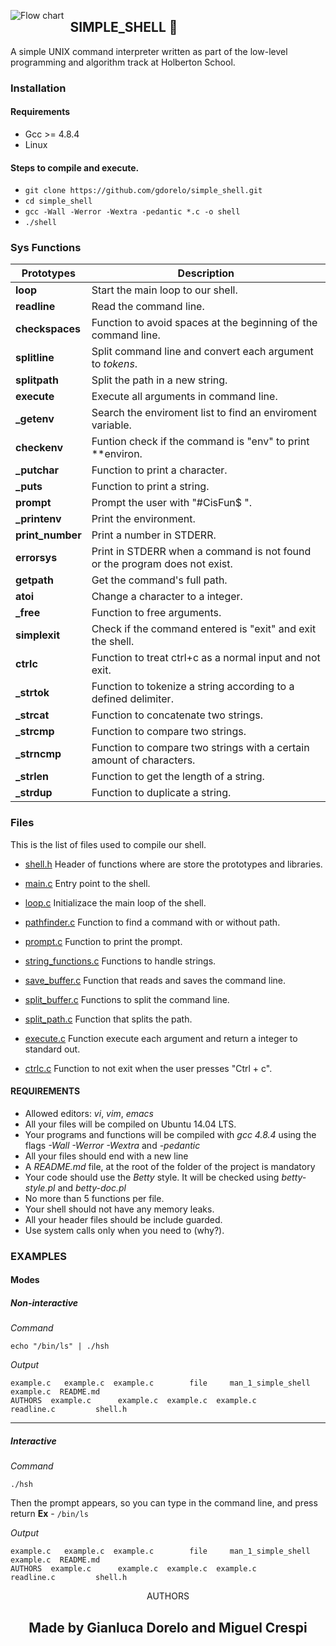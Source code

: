 <p align="center">
   <img src="https://www.holbertonschool.com/holberton-logo.png"(https://encrypted-tbn0.gstatic.com/images?q=tbn%3AANd9GcTLtL_ToHLEo_BWFxD-yf32Ux3zfsH_NPc8Qw&usqp=CAU)
     alt="Flow chart"
     style="float: left; margin-right: 10px;">
</p>

## SIMPLE_SHELL 🐚
A simple UNIX command interpreter written as part of the low-level programming and algorithm track at Holberton School.

### Installation

#### Requirements
 - Gcc >= 4.8.4
 - Linux

#### Steps to compile and execute.
 - `git clone https://github.com/gdorelo/simple_shell.git`
 - `cd simple_shell`
 - `gcc -Wall -Werror -Wextra -pedantic *.c -o shell`
 - `./shell`


### Sys Functions
Prototypes | Description
----------- | -------------
**loop** | Start the main loop to our shell.
**readline** | Read the command line.
**checkspaces** | Function to avoid spaces at the beginning of the command line.
**splitline** | Split command line and convert each argument to *tokens*.
**splitpath** | Split the path in a new string.
**execute** | Execute all arguments in command line.
**_getenv** | Search the enviroment list to find an enviroment variable.
**checkenv** | Funtion check if the command is "env" to print **environ.
**_putchar** | Function to print a character.
**_puts** | Function to print a string.
**prompt** | Prompt the user with "#CisFun$ ".
**_printenv** | Print the environment.
**print_number** | Print a number in STDERR.
**errorsys** | Print in STDERR when a command is not found or the program does not exist.
**getpath** | Get the command's full path.
**atoi** | Change a character to a integer.
**_free** | Function to free arguments.
**simplexit** | Check if the command entered is "exit" and exit the shell.
**ctrlc** | Function to treat ctrl+c as a normal input and not exit.
**_strtok** | Function to tokenize a string according to a defined delimiter.
**_strcat** | Function to concatenate two strings.
**_strcmp** | Function to compare two strings.
**_strncmp** | Function to compare two strings with a certain amount of characters.
**_strlen** | Function to get the length of a string.
**_strdup** | Function to duplicate a string.

### Files
This is the list of files used to compile our shell.

* [shell.h](https://github.com/gdorelo/simple_shell/blob/master/shell.h)
Header of functions where are store the prototypes and libraries.

* [main.c](https://github.com/gdorelo/simple_shell/blob/master/main.c)
Entry point to the shell.

* [loop.c](https://github.com/gdorelo/simple_shell/blob/master/loop.c)
Initializace the main loop of the shell.

* [pathfinder.c](https://github.com/gdorelo/simple_shell/blob/master/pathfinder.c)
Function to find a command with or without path.

* [prompt.c](https://github.com/gdorelo/simple_shell/blob/master/prompt.c)
Function to print the prompt.

* [string_functions.c](https://github.com/gdorelo/simple_shell/blob/master/string_functions.c)
Functions to handle strings.

* [save_buffer.c](https://github.com/gdorelo/simple_shell/blob/master/save_buffer.c)
Function that reads and saves the command line.

* [split_buffer.c](https://github.com/gdorelo/simple_shell/blob/master/split_buffer.c)
Functions to split the command line.

* [split_path.c](https://github.com/gdorelo/simple_shell/blob/master/split_path.c)
Function that splits the path.

* [execute.c](https://github.com/gdorelo/simple_shell/blob/master/execute.c)
Function execute each argument and return a integer to standard out.

* [ctrlc.c](https://github.com/gdorelo/simple_shell/blob/master/ctrlc.c)
Function to not exit when the user presses "Ctrl + c".


#### REQUIREMENTS

* Allowed editors: *vi*, *vim*, *emacs*
* All your files will be compiled on Ubuntu 14.04 LTS.
* Your programs and functions will be compiled with *gcc 4.8.4* using the flags *-Wall -Werror -Wextra* and *-pedantic*
* All your files should end with a new line
* A *README.md* file, at the root of the folder of the project is mandatory
* Your code should use the *Betty* style. It will be checked using *betty-style.pl* and *betty-doc.pl*
* No more than 5 functions per file.
* Your shell should not have any memory leaks.
* All your header files should be include guarded.
* Use system calls only when you need to (why?).


### EXAMPLES
#### Modes

##### Non-interactive
*Command*
```
echo "/bin/ls" | ./hsh
```
*Output*
```
example.c   example.c  example.c        file     man_1_simple_shell  example.c  README.md 
AUTHORS  example.c      example.c  example.c  example.c      readline.c         shell.h 
```
<hr>

##### Interactive
*Command*
```
./hsh
```
Then the prompt appears, so you can type in the command line, and press return
**Ex** - `/bin/ls`

*Output*
```
example.c   example.c  example.c        file     man_1_simple_shell  example.c  README.md 
AUTHORS  example.c      example.c  example.c  example.c      readline.c         shell.h  
```



<p align="center"> AUTHORS </p>
<p align="center">
    <h2 align="center">Made by Gianluca Dorelo and Miguel Crespi</h2>
